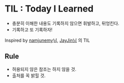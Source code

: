 # TIL : Today I Learned

* 충분히 이해한 내용도 기록하지 않으면 휘발하고, 뒤엉킨다.
* 기록하고 또 기록하자!

Inspired by [namjunemy](https:/github.com/namjunemy/TIL)님, [JayJin님](http://milooy.github.io/TIL/) 의 TIL


## Rule
* 허용되지 않은 참조는 하지 않을 것. 
* 출처를 꼭 밝힐 것.
